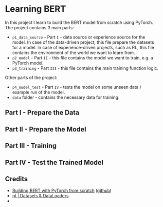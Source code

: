 # Learning BERT

In this project I learn to build the BERT model from scratch using PyTorch. The project contains 3 main parts:

- `p1_data_source` - Part `I` - data source or experience source for the model. In case of the data-driven project, this file prepare the datasets for a model. In case of experience-driven projects, such as RL, this file contains the environment of the world we want to learn from.
- `p2_model` - Part `II` - this file contains the model we want to train, e.g. a PyTorch model.
- `p3_training` - Part `III` - this file contains the main training function logic.

Other parts of the project:

- `p4_model_test` - Part `IV` - tests the model on some unseen data / example run of the model.
- `data` folder - contains the necessary data for training.


## Part I - Prepare the Data


## Part II - Prepare the Model


## Part III - Training


## Part IV - Test the Trained Model


## Credits

- [Building BERT with PyTorch from scratch](https://coaxsoft.com/blog/building-bert-with-pytorch-from-scratch) ([github](https://github.com/coaxsoft/pytorch_bert?tab=readme-ov-file))
- [pt | Datasets & DataLoaders](https://docs.pytorch.org/tutorials/beginner/basics/data_tutorial.html)
- []()